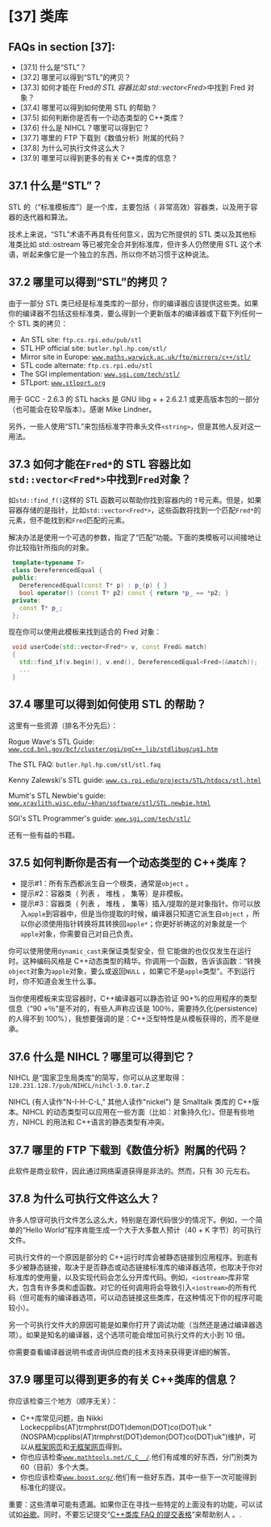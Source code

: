 # [37] 类库

## FAQs in section [37]:

*   [37.1] 什么是“STL”？
*   [37.2] 哪里可以得到“STL”的拷贝？
*   [37.3] 如何才能在 Fred*的 STL 容器比如 std::vector<Fred*>中找到 Fred 对象？
*   [37.4] 哪里可以得到如何使用 STL 的帮助？
*   [37.5] 如何判断你是否有一个动态类型的 C++类库？
*   [37.6] 什么是 NIHCL？哪里可以得到它？
*   [37.7] 哪里的 FTP 下载到《数值分析》附属的代码？
*   [37.8] 为什么可执行文件这么大？
*   [37.9] 哪里可以得到更多的有关 C++类库的信息？

## 37.1 什么是“STL”？

STL 的（“标准模板库”）是一个库，主要包括（ 非常高效）容器类，以及用于容器的迭代器和算法。

技术上来说，“STL”术语不再具有任何意义，因为它所提供的 STL 类以及其他标准类比如 std::ostream 等已被完全合并到标准库，但许多人仍然使用 STL 这个术语，听起来像它是一个独立的东西，所以你不妨习惯于这种说法。

## 37.2 哪里可以得到“STL”的拷贝？

由于一部分 STL 类已经是标准类库的一部分，你的编译器应该提供这些类。如果你的编译器不包括这些标准类，要么得到一个更新版本的编译器或下载下列任何一个 STL 类的拷贝：

*   An STL site: `ftp.cs.rpi.edu/pub/stl`
*   STL HP official site: `butler.hpl.hp.com/stl/`
*   Mirror site in Europe: [`www.maths.warwick.ac.uk/ftp/mirrors/c++/stl/`](http://www.maths.warwick.ac.uk/ftp/mirrors/c++/stl/ "www.maths.warwick.ac.uk/ftp/mirrors/c++/stl/")
*   STL code alternate: `ftp.cs.rpi.edu/stl`
*   The SGI implementation: [`www.sgi.com/tech/stl/`](http://www.sgi.com/tech/stl/ "www.sgi.com/tech/stl/")
*   STLport: [`www.stlport.org`](http://www.stlport.org "www.stlport.org")

用于 GCC - 2.6.3 的 STL hacks 是 GNU libg + + 2.6.2.1 或更高版本包的一部分（也可能会在较早版本）。感谢 Mike Lindner。

另外，一些人使用“STL”来包括标准字符串头文件`<string>`，但是其他人反对这一用法。

## 37.3 如何才能在`Fred*`的 STL 容器比如`std::vector<Fred*>`中找到`Fred`对象？

如`std::find_f()`这样的 STL 函数可以帮助你找到容器内的 `T`号元素。但是，如果容器存储的是指针，比如`std::vector<Fred*>`，这些函数将找到一个匹配`Fred*`的元素，但不能找到和`Fred`匹配的元素。

解决办法是使用一个可选的参数，指定了“匹配”功能。下面的类模板可以间接地让你比较指针所指向的对象。

```cpp
 template<typename T>
 class DereferencedEqual {
 public:
   DereferencedEqual(const T* p) : p_(p) { }
   bool operator() (const T* p2) const { return *p_ == *p2; }
 private:
   const T* p_;
 }; 
```

现在你可以使用此模板来找到适合的 Fred 对象：

```cpp
 void userCode(std::vector<Fred*> v, const Fred& match)
 {
   std::find_if(v.begin(), v.end(), DereferencedEqual<Fred>(&match));
   ...
 } 
```

## 37.4 哪里可以得到如何使用 STL 的帮助？

这里有一些资源（排名不分先后）：

Rogue Wave's STL Guide: [`www.ccd.bnl.gov/bcf/cluster/pgi/pgC++_lib/stdlibug/ug1.htm`](http://www.ccd.bnl.gov/bcf/cluster/pgi/pgC++_lib/stdlibug/ug1.htm "www.ccd.bnl.gov/bcf/cluster/pgi/pgC++_lib/stdlibug/ug1.htm")

The STL FAQ: `butler.hpl.hp.com/stl/stl.faq`

Kenny Zalewski's STL guide: [`www.cs.rpi.edu/projects/STL/htdocs/stl.html`](http://www.cs.rpi.edu/projects/STL/htdocs/stl.html "www.cs.rpi.edu/projects/STL/htdocs/stl.html")

Mumit's STL Newbie's guide: [`www.xraylith.wisc.edu/~khan/software/stl/STL.newbie.html`](http://www.xraylith.wisc.edu/~khan/software/stl/STL.newbie.html "www.xraylith.wisc.edu/~khan/software/stl/STL.newbie.html")

SGI's STL Programmer's guide: [`www.sgi.com/tech/stl/`](http://www.sgi.com/tech/stl/ "www.sgi.com/tech/stl/")

还有一些有益的书籍。

## 37.5 如何判断你是否有一个动态类型的 C++类库？

*   提示#1：所有东西都派生自一个根类，通常是`object` 。
*   提示#2：容器类（ 列表 ， 堆栈 ， 集等）是非模板。
*   提示#3：容器类（ 列表 ， 堆栈 ， 集等）插入/提取的是对象指针。你可以放入`apple`到容器中，但是当你提取的时候，编译器只知道它派生自`object` ，所以你必须使用指针转换将其转换回`apple*`；你更好祈祷这的对象就是一个`apple`对象，你需要自己对自己负责。

你可以使用使用`dynamic_cast`来保证类型安全，但 它能做的也仅仅发生在运行时。这种编码风格是 C++动态类型的精华。你调用一个函数，告诉该函数：“转换`object`对象为`apple`对象，要么或返回`NULL` ，如果它不是`apple`类型”。不到运行时，你不知道会发生什么事。

当你使用模板来实现容器时，C++编译器可以静态验证 90+%的应用程序的类型信息（“90 +％”是不对的，有些人声称应该是 100％，需要持久化(persistence)的人得不到 100%），我想要强调的是：C++泛型特性是从模板获得的，而不是继承。

## 37.6 什么是 NIHCL？哪里可以得到它？

NIHCL 是“国家卫生局类库”的简写，你可以从这里取得： `128.231.128.7/pub/NIHCL/nihcl-3.0.tar.Z`

NIHCL (有人读作"N-I-H-C-L," 其他人读作"nickel") 是 Smalltalk 类库的 C++版本。NIHCL 的动态类型可以应用在一些方面（比如：对象持久化）。但是有些地方，NIHCL 的用法和 C++语言的静态类型有冲突。

## 37.7 哪里的 FTP 下载到《数值分析》附属的代码？

此软件是商业软件，因此通过网络渠道获得是非法的。然而，只有 30 元左右。

## 37.8 为什么可执行文件这么大？

许多人惊讶可执行文件怎么这么大，特别是在源代码很少的情况下。例如，一个简单的“Hello World”程序肯能生成一个大于大多数人预计（40 + K 字节）的可执行文件。

可执行文件的一个原因是部分的 C++运行时库会被静态链接到应用程序。到底有多少被静态链接，取决于是否静态或动态链接标准库的编译器选项，也取决于你对标准库的使用量，以及实现代码会怎么分开库代码。例如，`<iostream>`库非常大，包含有许多类和虚函数。对它的任何调用将会导致引入`<iostream>`的所有代码（但可能有的编译器选项，可以动态链接这些类库，在这种情况下你的程序可能较小）。

另一个可执行文件大的原因可能是如果你打开了调试功能（当然还是通过编译器选项）。如果是知名的编译器，这个选项可能会增加可执行文件的大小到 10 倍。

你需要查看编译器说明书或咨询供应商的技术支持来获得更详细的解答。

## 37.9 哪里可以得到更多的有关 C++类库的信息？

你应该检查三个地方（顺序无关）：

*   C++库常见问题，由 Nikki Lockecpplibs(AT)trmphrst(DOT)demon(DOT)co(DOT)uk "(NOSPAM)cpplibs(AT)trmphrst(DOT)demon(DOT)co(DOT)uk")维护，可以从[框架网页](http://www.trumphurst.com/cpplibs/cpplibs.phtml)和[无框架网页](http://www.trumphurst.com/cpplibs/cpplibs.phtml)得到。
*   你也应该检查[`www.mathtools.net/C_C__/`](http://www.mathtools.net/C_C__/ "www.mathtools.net/C_C__/").他们有成堆的好东西，分门别类为 60（目前）多个大类。
*   你也应该检查[`www.boost.org/`](http://www.boost.org/ "www.boost.org/").他们有一些好东西，其中一些下一次可能得到标准化的提议。

重要：这些清单可能有遗漏。如果你正在寻找一些特定的上面没有的功能，可以试试如[谷歌](http://www.google.com/)。同时，不要忘记提交“[C++类库 FAQ 的提交表格](http://www.trumphurst.com/cppsub.html)”来帮助别人 。.